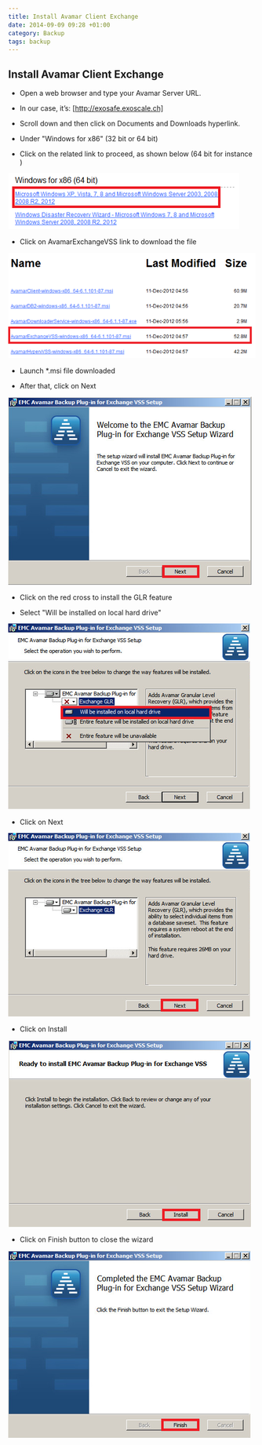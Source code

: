 ```yaml
---
title: Install Avamar Client Exchange
date: 2014-09-09 09:28 +01:00
category: Backup
tags: backup
---
```

## Install Avamar Client Exchange


* Open a web browser and type your Avamar Server URL.

* In our case, it’s: [http://exosafe.exoscale.ch]

* Scroll down and then click on Documents and Downloads hyperlink.

* Under "Windows for x86" (32 bit or 64 bit)

* Click on the related link to proceed, as shown below (64 bit for instance )

![Folder for Avamar Client Exchange](InstallExchangeClient1.png)


* Click on AvamarExchangeVSS link to download the file

![Download file for Avamar Client Exchange](InstallExchangeClient2.png)


* Launch *.msi file downloaded

* After that, click on Next 

![EMC Avamar Backup Plug-in for Exchange VSS Setup](InstallExchangeClient3.png)


* Click on the red cross to install the GLR feature

* Select "Will be installed on local hard drive"

![Ready to install EMC Avamar Backup plug-in for Exchange VSS Setup](InstallExchangeClient4.png)


* Click on Next 

![Ready to install EMC Avamar Backup plug-in for Exchange VSS Setup-Next](InstallExchangeClient5.png)


* Click on Install 

![Ready to install EMC Avamar Backup plug-in for Exchange VSS Setup-Install](InstallExchangeClient6.png)


* Click on Finish button to close the wizard

![Ready to install EMC Avamar Backup plug-in for Exchange VSS Setup-Finish](InstallExchangeClient7.png)


[http://exosafe.exoscale.ch]: http://exosafe.exoscale.ch
